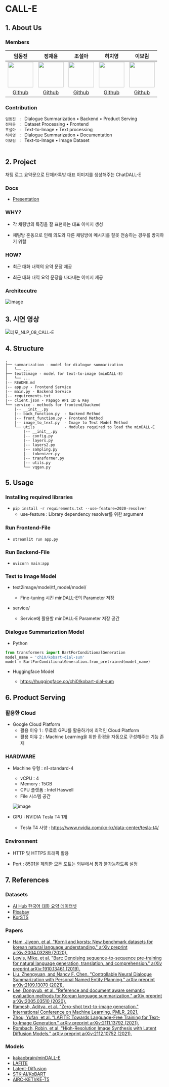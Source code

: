 # CALL-E

## 1. About Us

### Members

임동진|정재윤|조설아|허치영|이보림|
:-:|:-:|:-:|:-:|:-:
<img src='https://avatars.githubusercontent.com/u/72785706?v=4' height=80 width=80px></img>|<img src='https://avatars.githubusercontent.com/u/71070496?v=4' height=80 width=80px></img>|<img src='https://avatars.githubusercontent.com/u/90924434?v=4' height=80 width=80px></img>|<img src='https://avatars.githubusercontent.com/u/69616444?v=4' height=80 width=80px></img>|<img src='https://avatars.githubusercontent.com/u/55435898?v=4' height=80 width=80px></img>|
[Github](https://github.com/idj7183)|[Github](https://github.com/kma7574)|[Github](https://github.com/jarammm)|[Github](https://github.com/mooncy0421)|[Github](https://github.com/bo-lim)

### Contribution  

`임동진` &nbsp; : &nbsp; Dialogue Summarization • Backend • Product Serving <br>
`정재윤` &nbsp; : &nbsp; Dataset Processing • Frontend <br>
`조설아` &nbsp; : &nbsp; Text-to-Image • Text processing <br>
`허치영` &nbsp; : &nbsp; Dialogue Summarization • Documentation <br>
`이보림` &nbsp; : &nbsp; Text-to-Image • Image Dataset <br>
<br>

## 2. Project

채팅 로그 요약문으로 단체카톡방 대표 이미지를 생성해주는 ChatDALL-E

### Docs
* [Presentation](https://github.com/boostcampaitech3/final-project-level3-nlp-08/blob/main/assets/NLP_08_CALL-E.pdf)

### WHY?
- 각 채팅방의 특징을 잘 표현하는 대표 이미지 생성

- 채팅방 혼동으로 인해 의도와 다른 채팅방에 메시지를 잘못 전송하는 경우를 방지하기 위함


### HOW?
- 최근 대화 내역의 요약 문장 제공

- 최근 대화 내역 요약 문장을 나타내는 이미지 제공


### Architecutre
![image](https://github.com/boostcampaitech3/final-project-level3-nlp-08/blob/main/assets/Architecture%20block%20diagram.png?raw=true)


## 3. 시연 영상
![데모_NLP_08_CALL-E](https://user-images.githubusercontent.com/69616444/172341768-bcd64f1d-d197-45dd-a83e-e170c9932561.gif)

## 4. Structure
```
.
├── summarization - model for dialogue summarization
│   └── ...
├── text2image - model for text-to-image (minDALL-E)
│   └── ...
|-- README.md
|-- app.py - Frontend Service
|-- main.py - Backend Service
|-- requirements.txt
|-- client.json - Papago API ID & Key
└── service - methods for frontend/backend
    |-- __init__.py
    |-- back_function.py  - Backend Method
    |-- front_function.py - Frontend Method
    |-- image_to_text.py  - Image to Text Model Method
    └── utils             - Modules required to load the minDALL-E
        |-- __init__.py
        |-- config.py
        |-- layers.py
        |-- layers2.py
        |-- sampling.py
        |-- tokenizer.py
        |-- transformer.py
        |-- utils.py
        └── vqgan.py

```


## 5. Usage
### Installing required libraries
* `pip install -r requirements.txt --use-feature=2020-resolver`
  * use-feature : Library dependency resolver를 위한 argument

### Run Frontend-File
* `streamlit run app.py`

### Run Backend-File
* `uvicorn main:app`

### Text to Image Model
* text2image/model/tf_model/model/

  * Fine-tuning 시킨 minDALL-E의 Parameter 저장

* service/

  * Service에 활용할 minDALL-E Parameter 저장 공간
     
### Dialogue Summarization Model
* Python
```python
from transformers import BartForConditionalGeneration
model_name = 'chi0/kobart-dial-sum'
model = BartForConditionalGeneration.from_pretrained(model_name)
```

* Huggingface Model 

  * https://huggingface.co/chi0/kobart-dial-sum

## 6. Product Serving
### 활용한 Cloud
- Google Cloud Platform
  - 활용 이유 1 : 무료로 GPU를 활용하기에 최적인 Cloud Platform
  - 활용 이유 2 : Machine Learning을 위한 환경을 자동으로 구성해주는 기능 존재 

### HARDWARE
- Machine 유형 : n1-standard-4
  - vCPU : 4
  - Memory : 15GB
  - CPU 플랫폼 : Intel Haswell 
  - File 시스템 공간
  
  ![image](https://user-images.githubusercontent.com/72785706/172453568-f37cbd97-7b94-49e3-9f88-ae4347f69c0e.png)

- GPU : NVIDIA Tesla T4 1개
  - Tesla T4 사양 : https://www.nvidia.com/ko-kr/data-center/tesla-t4/

### Environment
- HTTP 및 HTTPS 트래픽 활용

- Port : 8501을 제외한 모든 포트는 외부에서 통과 불가능하도록 설정

## 7. References
### Datasets
- [AI Hub 한국어 대화 요약 데이터셋](https://aihub.or.kr/aidata/30714)
- [Pixabay](https://pixabay.com/ko/)
- [KorSTS](https://github.com/kakaobrain/KorNLUDatasets)

### Papers
- [Ham, Jiyeon, et al. "Kornli and korsts: New benchmark datasets for korean natural language understanding." arXiv preprint arXiv:2004.03289 (2020).](https://arxiv.org/pdf/2004.03289.pdf)
- [Lewis, Mike, et al. "Bart: Denoising sequence-to-sequence pre-training for natural language generation, translation, and comprehension." arXiv preprint arXiv:1910.13461 (2019).](https://arxiv.org/pdf/1910.13461.pdf)
- [Liu, Zhengyuan, and Nancy F. Chen. "Controllable Neural Dialogue Summarization with Personal Named Entity Planning." arXiv preprint arXiv:2109.13070 (2021).](https://arxiv.org/pdf/2109.13070.pdf)
- [Lee, Dongyub, et al. "Reference and document aware semantic evaluation methods for Korean language summarization." arXiv preprint arXiv:2005.03510 (2020).](https://arxiv.org/pdf/2005.03510.pdf)
- [Ramesh, Aditya, et al. "Zero-shot text-to-image generation." International Conference on Machine Learning. PMLR, 2021.](https://arxiv.org/pdf/2102.12092.pdf)
- [Zhou, Yufan, et al. "LAFITE: Towards Language-Free Training for Text-to-Image Generation." arXiv preprint arXiv:2111.13792 (2021).](https://arxiv.org/pdf/2111.13792.pdf)
- [Rombach, Robin, et al. "High-Resolution Image Synthesis with Latent Diffusion Models." arXiv preprint arXiv:2112.10752 (2021).](https://arxiv.org/pdf/2112.10752.pdf)

### Models
- [kakaobrain/minDALL-E](https://github.com/kakaobrain/minDALL-E)
- [LAFITE](https://github.com/drboog/Lafite)
- [Latent-Diffusion](https://github.com/CompVis/latent-diffusion)
- [STK-AI/KoBART](https://github.com/SKT-AI/KoBART)
- [AIRC-KETI/KE-T5](https://github.com/AIRC-KETI/ke-t5)
